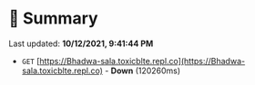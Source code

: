 # 📖 Summary
Last updated: **10/12/2021, 9:41:44 PM**

- `GET` [https://Bhadwa-sala.toxicblte.repl.co](https://Bhadwa-sala.toxicblte.repl.co) - **Down** (120260ms)
